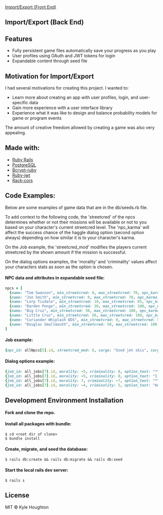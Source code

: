 [Import/Export (Front End)](https://github.com/Dusty211/import-export-frontend)

## Import/Export (Back End)


## Features
- Fully persistent game files automatically save your progress as you play
- User profiles using OAuth and JWT tokens for login
- Expandable content through seed file

## Motivation for Import/Export
I had several motivations for creating this project. I wanted to:

- Learn more about creating an app with user profiles, login, and user-specific data
- Gain more experience with a user interface library
- Experience what it was like to design and balance probability models for game or program events

The amount of creative freedom allowed by creating a game was also very appealing.

## Made with:

- [Ruby Rails](https://github.com/rails/rails)
- [PostgreSQL](https://github.com/postgres/postgres)
- [Bcrypt-ruby](https://github.com/codahale/bcrypt-ruby)
- [Ruby-jwt](https://github.com/jwt/ruby-jwt)
- [Rack-cors](https://github.com/cyu/rack-cors)

## Code Examples:

Below are some examples of game data that are in the db/seeds.rb file.

To add context to the following code, the 'streetcred' of the npcs determines whether or not their missions will be available or not to you based on your character's current streetcred level. The 'npc_karma' will affect the success chance of the haggle dialog option (second option always) depending on how similar it is to your character's karma.

On the Job example, the 'streetcred_mod' modifies the players current streetcred by the shown amount if the mission is successful.

On the dialog options examples, the 'morality' and 'criminality' values affect your characters stats as soon as the option is chosen.

#### NPC data and attributes in expandable seed file:

```ruby
npcs = [
  {name: "Tom Swanson", min_streetcred: 0, max_streetcred: 70, npc_karma: 70},
  {name: "Jon Smith", min_streetcred: 0, max_streetcred: 70, npc_karma: 70},
  {name: "Lorp Tisdale", min_streetcred: 10, max_streetcred: 65, npc_karma: 50},
  {name: "Darden Pongo", min_streetcred: 30, max_streetcred: 100, npc_karma: 30},
  {name: "Big Cruz", min_streetcred: 50, max_streetcred: 100, npc_karma: 10},
  {name: "Little Cruz", min_streetcred: 50, max_streetcred: 100, npc_karma: 10},
  {name: "Coriander Whiplash DDS", min_streetcred: 0, max_streetcred: 50, npc_karma: 0},
  {name: "Douglas Smallmouth", min_streetcred: 50, max_streetcred: 100, npc_karma: 100},
]
```

#### Job example:

```ruby
{npc_id: allNpcs[5].id, streetcred_mod: 6, cargo: "Used jet skis", cargo_value: 8000, job_text: jet_skis}
```

#### Dialog options example:
```ruby
{job_id: all_jobs[7].id, morality: -5, criminality: 8, option_text: "*You chuckle* Hey man, I don't wanna know... You should probably load those at night."},
{job_id: all_jobs[7].id, morality: -5, criminality: 8, option_text: "I really like shipping cars, but I like money better..."},
{job_id: all_jobs[7].id, morality: 7, criminality: -7, option_text: "*You press a button under the counter to make a bunch of mercenaries seemingly appear from nowhere*"},
{job_id: all_jobs[7].id, morality: -4, criminality: 5, option_text: "How about I just take one of those coupes instead of cash?"},
```

## Development Environment Installation
#### Fork and clone the repo.

#### Install all packages with bundle:
`$ cd <root dir of clone>`  
`$ bundle install`

#### Create, migrate, and seed the database:
`$ rails db:create && rails db:migrate && rails db:seed`

#### Start the local rails dev server:
`$ rails s`

## License
MIT © Kyle Houghton
